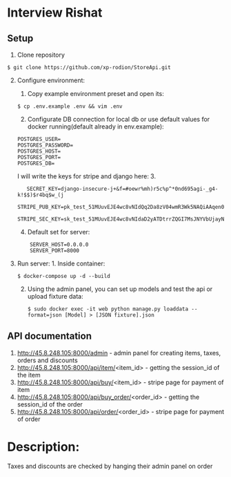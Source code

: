 # Interview Rishat

## Setup

1. Clone repository

```shell
$ git clone https://github.com/xp-rodion/StoreApi.git
```

2. Configure environment:
    1. Copy example environment preset and open its:
    ```console
    $ cp .env.example .env && vim .env
    ```
    2. Configurate DB connection for local db or use default values for docker running(default already in env.example):
   ```text
   POSTGRES_USER=
   POSTGRES_PASSWORD=
   POSTGRES_HOST=
   POSTGRES_PORT=
   POSTGRES_DB=
   ```
   
   I will write the keys for stripe and django here:
   3. 
   ```text
      SECRET_KEY=django-insecure-j+&f=#oewr%mh)r5c%p^*0nd695agi-_g4-k!$$)$r4bq$w_(j
      STRIPE_PUB_KEY=pk_test_51MUuvEJE4wc8vNIdQq2Da8zV04wmR3Wk5NAQiAAqen0oVbSr2vp7zlhHeeZg0Y9WmlWB5ZtvElNO2tCitjNjc36600NMHC2Soj
      STRIPE_SEC_KEY=sk_test_51MUuvEJE4wc8vNIdaD2yATDtrrZQGI7MsJNYVbUjayN6UeJOAGpdvKs8QMNAnleBclCwVe4lMZUehPJU7g9SLXYz00WnAn6JdS
   ```
   4. 
      Default set for server:
    ```text
        SERVER_HOST=0.0.0.0
        SERVER_PORT=8000
      ```
3. Run server:
   1. 
      Inside container:
      ```console
      $ docker-compose up -d --build
      ```
   2. Using the admin panel, you can set up models and test the api or upload fixture data:
      ```console
      $ sudo docker exec -it web python manage.py loaddata --format=json [Model] > [JSON fixture].json
      ```

## API documentation

1. http://45.8.248.105:8000/admin - admin panel for creating items, taxes, orders and discounts
2. http://45.8.248.105:8000/api/item/<item_id> - getting the session_id of the item
3. http://45.8.248.105:8000/api/buy/<item_id> - stripe page for payment of item
4. http://45.8.248.105:8000/api/buy_order/<order_id> - getting the session_id of the order
5. http://45.8.248.105:8000/api/order/<order_id> - stripe page for payment of order

# Description: 
Taxes and discounts are checked by hanging their admin panel on order